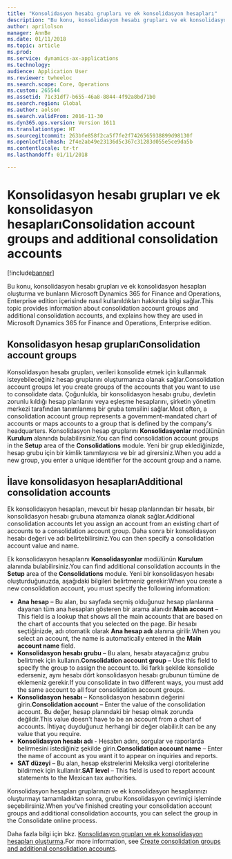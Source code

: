 ```yaml
---
title: "Konsolidasyon hesabı grupları ve ek konsolidasyon hesapları"
description: "Bu konu, konsolidasyon hesabı grupları ve ek konsolidasyon hesapları oluşturma ve bunların Microsoft Dynamics 365 for Finance and Operations, Enterprise edition içerisinde nasıl kullanıldıkları hakkında bilgi sağlar."
author: aprilolson
manager: AnnBe
ms.date: 01/11/2018
ms.topic: article
ms.prod: 
ms.service: dynamics-ax-applications
ms.technology: 
audience: Application User
ms.reviewer: twheeloc
ms.search.scope: Core, Operations
ms.custom: 265544
ms.assetid: 71c31df7-b655-46a8-8844-4f92a8bd71b0
ms.search.region: Global
ms.author: aolson
ms.search.validFrom: 2016-11-30
ms.dyn365.ops.version: Version 1611
ms.translationtype: HT
ms.sourcegitcommit: 263bfe858f2ca5f7fe2f7426565938899d98130f
ms.openlocfilehash: 2f4e2ab49e23136d5c367c31283d055e5ce9da5b
ms.contentlocale: tr-tr
ms.lasthandoff: 01/11/2018

---
```


# <a name="consolidation-account-groups-and-additional-consolidation-accounts"></a><span data-ttu-id="f55b2-103">Konsolidasyon hesabı grupları ve ek konsolidasyon hesapları</span><span class="sxs-lookup"><span data-stu-id="f55b2-103">Consolidation account groups and additional consolidation accounts</span></span>

[!include[banner](../includes/banner.md)]


<span data-ttu-id="f55b2-104">Bu konu, konsolidasyon hesabı grupları ve ek konsolidasyon hesapları oluşturma ve bunların Microsoft Dynamics 365 for Finance and Operations, Enterprise edition içerisinde nasıl kullanıldıkları hakkında bilgi sağlar.</span><span class="sxs-lookup"><span data-stu-id="f55b2-104">This topic provides information about consolidation account groups and additional consolidation accounts, and explains how they are used in Microsoft Dynamics 365 for Finance and Operations, Enterprise edition.</span></span>

<a name="consolidation-account-groups"></a><span data-ttu-id="f55b2-105">Konsolidasyon hesap grupları</span><span class="sxs-lookup"><span data-stu-id="f55b2-105">Consolidation account groups</span></span>
----------------------------

<span data-ttu-id="f55b2-106">Konsolidasyon hesabı grupları, verileri konsolide etmek için kullanmak isteyebileceğiniz hesap gruplarını oluşturmanıza olanak sağlar.</span><span class="sxs-lookup"><span data-stu-id="f55b2-106">Consolidation account groups let you create groups of the accounts that you want to use to consolidate data.</span></span> <span data-ttu-id="f55b2-107">Çoğunlukla, bir konsolidasyon hesabı grubu, devletin zorunlu kıldığı hesap planlarını veya eşleşme hesaplarını, şirketin yönetim merkezi tarafından tanımlanmış bir gruba temsilini sağlar.</span><span class="sxs-lookup"><span data-stu-id="f55b2-107">Most often, a consolidation account group represents a government-mandated chart of accounts or maps accounts to a group that is defined by the company's headquarters.</span></span> <span data-ttu-id="f55b2-108">Konsolidasyon hesap gruplarını **Konsolidasyonlar** modülünün **Kurulum** alanında bulabilirsiniz.</span><span class="sxs-lookup"><span data-stu-id="f55b2-108">You can find consolidation account groups in the **Setup** area of the **Consolidations** module.</span></span> <span data-ttu-id="f55b2-109">Yeni bir grup eklediğinizde, hesap grubu için bir kimlik tanımlayıcısı ve bir ad girersiniz.</span><span class="sxs-lookup"><span data-stu-id="f55b2-109">When you add a new group, you enter a unique identifier for the account group and a name.</span></span>

## <a name="additional-consolidation-accounts"></a><span data-ttu-id="f55b2-110">İlave konsolidasyon hesapları</span><span class="sxs-lookup"><span data-stu-id="f55b2-110">Additional consolidation accounts</span></span>
<span data-ttu-id="f55b2-111">Ek konsolidasyon hesapları, mevcut bir hesap planlarından bir hesabı, bir konsolidasyon hesabı grubuna atamanıza olanak sağlar.</span><span class="sxs-lookup"><span data-stu-id="f55b2-111">Additional consolidation accounts let you assign an account from an existing chart of accounts to a consolidation account group.</span></span> <span data-ttu-id="f55b2-112">Daha sonra bir konsolidasyon hesabı değeri ve adı belirtebilirsiniz.</span><span class="sxs-lookup"><span data-stu-id="f55b2-112">You can then specify a consolidation account value and name.</span></span> 

<span data-ttu-id="f55b2-113">Ek konsolidasyon hesaplarını **Konsolidasyonlar** modülünün **Kurulum** alanında bulabilirsiniz.</span><span class="sxs-lookup"><span data-stu-id="f55b2-113">You can find additional consolidation accounts in the **Setup** area of the **Consolidations** module.</span></span> <span data-ttu-id="f55b2-114">Yeni bir konsolidasyon hesabı oluşturduğunuzda, aşağıdaki bilgileri belirtmeniz gerekir:</span><span class="sxs-lookup"><span data-stu-id="f55b2-114">When you create a new consolidation account, you must specify the following information:</span></span>

-   <span data-ttu-id="f55b2-115">**Ana hesap** – Bu alan, bu sayfada seçmiş olduğunuz hesap planlarına dayanan tüm ana hesapları gösteren bir arama alanıdır.</span><span class="sxs-lookup"><span data-stu-id="f55b2-115">**Main account** – This field is a lookup that shows all the main accounts that are based on the chart of accounts that you selected on the page.</span></span> <span data-ttu-id="f55b2-116">Bir hesabı seçtiğinizde, adı otomatik olarak **Ana hesap adı** alanına girilir.</span><span class="sxs-lookup"><span data-stu-id="f55b2-116">When you select an account, the name is automatically entered in the **Main account name** field.</span></span>
-   <span data-ttu-id="f55b2-117">**Konsolidasyon hesabı grubu** – Bu alanı, hesabı atayacağınız grubu belirtmek için kullanın.</span><span class="sxs-lookup"><span data-stu-id="f55b2-117">**Consolidation account group** – Use this field to specify the group to assign the account to.</span></span> <span data-ttu-id="f55b2-118">İki farklı şekilde konsolide ederseniz, aynı hesabı dört konsolidasyon hesabı grubunun tümüne de eklemeniz gerekir.</span><span class="sxs-lookup"><span data-stu-id="f55b2-118">If you consolidate in two different ways, you must add the same account to all four consolidation account groups.</span></span>
-   <span data-ttu-id="f55b2-119">**Konsolidasyon hesabı** – Konsolidasyon hesabının değerini girin.</span><span class="sxs-lookup"><span data-stu-id="f55b2-119">**Consolidation account** – Enter the value of the consolidation account.</span></span> <span data-ttu-id="f55b2-120">Bu değer, hesap planındaki bir hesap olmak zorunda değildir.</span><span class="sxs-lookup"><span data-stu-id="f55b2-120">This value doesn't have to be an account from a chart of accounts.</span></span> <span data-ttu-id="f55b2-121">İhtiyaç duyduğunuz herhangi bir değer olabilir.</span><span class="sxs-lookup"><span data-stu-id="f55b2-121">It can be any value that you require.</span></span>
-   <span data-ttu-id="f55b2-122">**Konsolidasyon hesabı adı** - Hesabın adını, sorgular ve raporlarda belirmesini istediğiniz şekilde girin.</span><span class="sxs-lookup"><span data-stu-id="f55b2-122">**Consolidation account name** – Enter the name of account as you want it to appear on inquiries and reports.</span></span>
-   <span data-ttu-id="f55b2-123">**SAT düzeyi** – Bu alan, hesap ekstrelerini Meksika vergi otoritelerine bildirmek için kullanılır.</span><span class="sxs-lookup"><span data-stu-id="f55b2-123">**SAT level** – This field is used to report account statements to the Mexican tax authorities.</span></span> 

<span data-ttu-id="f55b2-124">Konsolidasyon hesapları gruplarınızı ve ek konsolidasyon hesaplarınızı oluşturmayı tamamladıktan sonra, grubu Konsolidasyon çevrimiçi işleminde seçebilirsiniz.</span><span class="sxs-lookup"><span data-stu-id="f55b2-124">When you've finished creating your consolidation account groups and additional consolidation accounts, you can select the group in the Consolidate online process.</span></span>


<span data-ttu-id="f55b2-125">Daha fazla bilgi için bkz. [Konsolidasyon grupları ve ek konsolidasyon hesapları oluşturma](../general-ledger/tasks/create-consolidation-groups.md).</span><span class="sxs-lookup"><span data-stu-id="f55b2-125">For more information, see [Create consolidation groups and additional consolidation accounts](../general-ledger/tasks/create-consolidation-groups.md).</span></span> 




